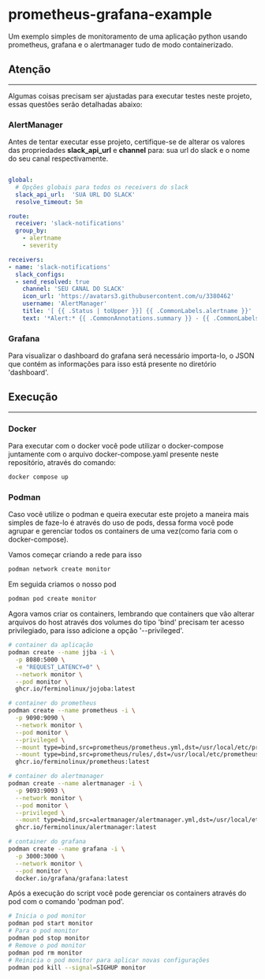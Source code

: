 # prometheus-grafana-example

Um exemplo simples de monitoramento de uma aplicação python usando prometheus, grafana e o alertmanager tudo de modo containerizado.

## Atenção

---
Algumas coisas precisam ser ajustadas para executar testes neste projeto, essas questões serão detalhadas abaixo:

### AlertManager

Antes de tentar executar esse projeto, certifique-se de alterar os valores das propriedades  **slack_api_url** e **channel** para:&nbsp;sua url do slack e o nome do seu canal respectivamente.

```yaml

global:
  # Opções globais para todos os receivers do slack
  slack_api_url:  'SUA URL DO SLACK'
  resolve_timeout: 5m

route:
  receiver: 'slack-notifications'
  group_by: 
    - alertname
    - severity

receivers:
- name: 'slack-notifications'
  slack_configs:
  - send_resolved: true
    channel: 'SEU CANAL DO SLACK'
    icon_url: 'https://avatars3.githubusercontent.com/u/3380462'
    username: 'AlertManager'
    title: '[ {{ .Status | toUpper }}] {{ .CommonLabels.alertname }}'
    text: '*Alert:* {{ .CommonAnnotations.summary }} - {{ .CommonLabels.severity }} {{ printf "\n" }}*Description:* {{ .CommonAnnotations.description }}' 

```

### Grafana

Para visualizar o dashboard do grafana será necessário importa-lo, o JSON que contém as informações para isso está presente no diretório 'dashboard'.  

## Execução

---

### Docker

Para executar com o docker você pode utilizar o docker-compose juntamente com o arquivo docker-compose.yaml presente neste repositório, através do comando:

```bash
docker compose up
```

### Podman

Caso você utilize o podman e queira executar este projeto a maneira mais simples de faze-lo é através do uso de pods, dessa forma você pode agrupar e gerenciar todos os containers  de uma vez(como faria com o docker-compose).


Vamos começar criando a rede para isso
```bash
podman network create monitor
```

Em seguida criamos o nosso pod
```bash
podman pod create monitor
```

Agora vamos criar os containers, lembrando que containers que vão alterar arquivos do host através dos volumes do tipo 'bind' precisam ter acesso privilegiado, para isso adicione a opção '--privileged'.
```bash
# container da aplicação
podman create --name jjba -i \
  -p 8080:5000 \
  -e "REQUEST_LATENCY=0" \
  --network monitor \
  --pod monitor \
  ghcr.io/ferminolinux/jojoba:latest

# container do prometheus
podman create --name prometheus -i \
  -p 9090:9090 \
  --network monitor \
  --pod monitor \
  --privileged \
  --mount type=bind,src=prometheus/prometheus.yml,dst=/usr/local/etc/prometheus/prometheus.yml \
  --mount type=bind,src=prometheus/rules/,dst=/usr/local/etc/prometheus/rules/ \
  ghcr.io/ferminolinux/prometheus:latest

# container do alertmanager
podman create --name alertmanager -i \
  -p 9093:9093 \
  --network monitor \
  --pod monitor \
  --privileged \
  --mount type=bind,src=alertmanager/alertmanager.yml,dst=/usr/local/etc/alertmanager/alertmanager.yml \
  ghcr.io/ferminolinux/alertmanager:latest

# container do grafana
podman create --name grafana -i \
  -p 3000:3000 \
  --network monitor \
  --pod monitor \
  docker.io/grafana/grafana:latest
```

Após a execução do script você pode gerenciar os containers através do pod com o comando 'podman pod'.

```bash
# Inicia o pod monitor
podman pod start monitor
# Para o pod monitor
podman pod stop monitor
# Remove o pod monitor
podman pod rm monitor
# Reinicia o pod monitor para aplicar novas configurações
podman pod kill --signal=SIGHUP monitor
```

